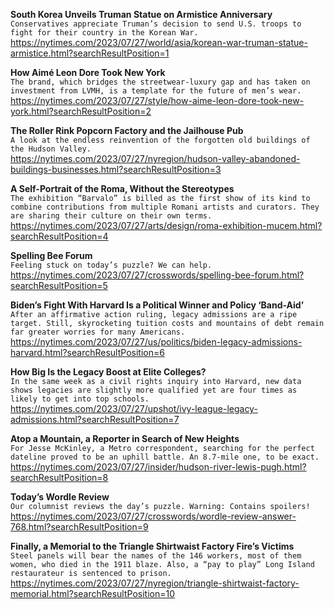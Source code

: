 **South Korea Unveils Truman Statue on Armistice Anniversary**\
`Conservatives appreciate Truman’s decision to send U.S. troops to fight for their country in the Korean War.`\
https://nytimes.com/2023/07/27/world/asia/korean-war-truman-statue-armistice.html?searchResultPosition=1

**How Aimé Leon Dore Took New York**\
`The brand, which bridges the streetwear-luxury gap and has taken on investment from LVMH, is a template for the future of men’s wear.`\
https://nytimes.com/2023/07/27/style/how-aime-leon-dore-took-new-york.html?searchResultPosition=2

**The Roller Rink Popcorn Factory and the Jailhouse Pub**\
`A look at the endless reinvention of the forgotten old buildings of the Hudson Valley.`\
https://nytimes.com/2023/07/27/nyregion/hudson-valley-abandoned-buildings-businesses.html?searchResultPosition=3

**A Self-Portrait of the Roma, Without the Stereotypes**\
`The exhibition “Barvalo” is billed as the first show of its kind to combine contributions from multiple Romani artists and curators. They are sharing their culture on their own terms.`\
https://nytimes.com/2023/07/27/arts/design/roma-exhibition-mucem.html?searchResultPosition=4

**Spelling Bee Forum**\
`Feeling stuck on today’s puzzle? We can help.`\
https://nytimes.com/2023/07/27/crosswords/spelling-bee-forum.html?searchResultPosition=5

**Biden’s Fight With Harvard Is a Political Winner and Policy ‘Band-Aid’**\
`After an affirmative action ruling, legacy admissions are a ripe target. Still, skyrocketing tuition costs and mountains of debt remain far greater worries for many Americans.`\
https://nytimes.com/2023/07/27/us/politics/biden-legacy-admissions-harvard.html?searchResultPosition=6

**How Big Is the Legacy Boost at Elite Colleges?**\
`In the same week as a civil rights inquiry into Harvard, new data shows legacies are slightly more qualified yet are four times as likely to get into top schools.`\
https://nytimes.com/2023/07/27/upshot/ivy-league-legacy-admissions.html?searchResultPosition=7

**Atop a Mountain, a Reporter in Search of New Heights**\
`For Jesse McKinley, a Metro correspondent, searching for the perfect dateline proved to be an uphill battle. An 8.7-mile one, to be exact.`\
https://nytimes.com/2023/07/27/insider/hudson-river-lewis-pugh.html?searchResultPosition=8

**Today’s Wordle Review**\
`Our columnist reviews the day’s puzzle. Warning: Contains spoilers!`\
https://nytimes.com/2023/07/27/crosswords/wordle-review-answer-768.html?searchResultPosition=9

**Finally, a Memorial to the Triangle Shirtwaist Factory Fire’s Victims**\
`Steel panels will bear the names of the 146 workers, most of them women, who died in the 1911 blaze. Also, a “pay to play” Long Island restaurateur is sentenced to prison.`\
https://nytimes.com/2023/07/27/nyregion/triangle-shirtwaist-factory-memorial.html?searchResultPosition=10

